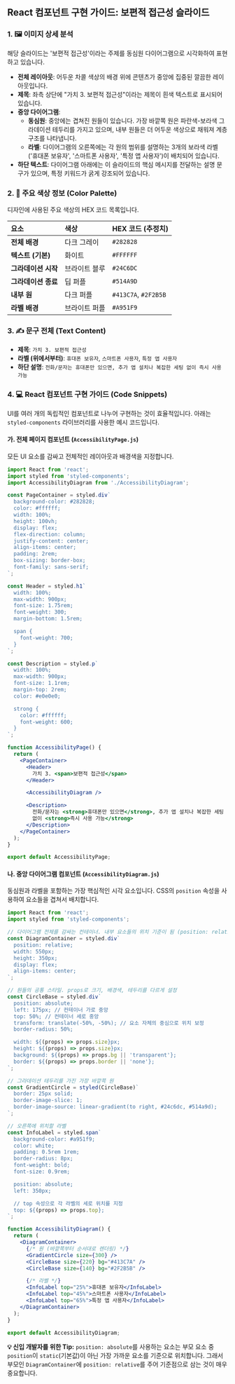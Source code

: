 ## **React 컴포넌트 구현 가이드: 보편적 접근성 슬라이드**

### 1\. 🖼️ 이미지 상세 분석

해당 슬라이드는 '보편적 접근성'이라는 주제를 동심원 다이어그램으로 시각화하여 표현하고 있습니다.

- **전체 레이아웃**: 어두운 차콜 색상의 배경 위에 콘텐츠가 중앙에 집중된 깔끔한 레이아웃입니다.
- **제목**: 좌측 상단에 "가치 3. 보편적 접근성"이라는 제목이 흰색 텍스트로 표시되어 있습니다.
- **중앙 다이어그램**:
  - **동심원**: 중앙에는 겹쳐진 원들이 있습니다. 가장 바깥쪽 원은 파란색-보라색 그라데이션 테두리를 가지고 있으며, 내부 원들은 더 어두운 색상으로 채워져 계층 구조를 나타냅니다.
  - **라벨**: 다이어그램의 오른쪽에는 각 원의 범위를 설명하는 3개의 보라색 라벨('휴대폰 보유자', '스마트폰 사용자', '특정 앱 사용자')이 배치되어 있습니다.
- **하단 텍스트**: 다이어그램 아래에는 이 슬라이드의 핵심 메시지를 전달하는 설명 문구가 있으며, 특정 키워드가 굵게 강조되어 있습니다.

### 2\. 🎨 주요 색상 정보 (Color Palette)

디자인에 사용된 주요 색상의 HEX 코드 목록입니다.

| 요소                | 색상          | HEX 코드 (추정치)    |
| :------------------ | :------------ | :------------------- |
| **전체 배경**       | 다크 그레이   | `#282828`            |
| **텍스트 (기본)**   | 화이트        | `#FFFFFF`            |
| **그라데이션 시작** | 브라이트 블루 | `#24C6DC`            |
| **그라데이션 종료** | 딥 퍼플       | `#514A9D`            |
| **내부 원**         | 다크 퍼플     | `#413C7A`, `#2F2B5B` |
| **라벨 배경**       | 브라이트 퍼플 | `#A951F9`            |

### 3\. ✍️ 문구 전체 (Text Content)

- **제목**: `가치 3. 보편적 접근성`
- **라벨 (위에서부터)**: `휴대폰 보유자`, `스마트폰 사용자`, `특정 앱 사용자`
- **하단 설명**: `전화/문자는 휴대폰만 있으면, 추가 앱 설치나 복잡한 세팅 없이 즉시 사용 가능`

### 4\. 💻 React 컴포넌트 구현 가이드 (Code Snippets)

UI를 여러 개의 독립적인 컴포넌트로 나누어 구현하는 것이 효율적입니다. 아래는 `styled-components` 라이브러리를 사용한 예시 코드입니다.

#### **가. 전체 페이지 컴포넌트 (`AccessibilityPage.js`)**

모든 UI 요소를 감싸고 전체적인 레이아웃과 배경색을 지정합니다.

```jsx
import React from 'react';
import styled from 'styled-components';
import AccessibilityDiagram from './AccessibilityDiagram';

const PageContainer = styled.div`
  background-color: #282828;
  color: #ffffff;
  width: 100%;
  height: 100vh;
  display: flex;
  flex-direction: column;
  justify-content: center;
  align-items: center;
  padding: 2rem;
  box-sizing: border-box;
  font-family: sans-serif;
`;

const Header = styled.h1`
  width: 100%;
  max-width: 900px;
  font-size: 1.75rem;
  font-weight: 300;
  margin-bottom: 1.5rem;

  span {
    font-weight: 700;
  }
`;

const Description = styled.p`
  width: 100%;
  max-width: 900px;
  font-size: 1.1rem;
  margin-top: 2rem;
  color: #e0e0e0;

  strong {
    color: #ffffff;
    font-weight: 600;
  }
`;

function AccessibilityPage() {
  return (
    <PageContainer>
      <Header>
        가치 3. <span>보편적 접근성</span>
      </Header>

      <AccessibilityDiagram />

      <Description>
        전화/문자는 <strong>휴대폰만 있으면</strong>, 추가 앱 설치나 복잡한 세팅
        없이 <strong>즉시 사용 가능</strong>
      </Description>
    </PageContainer>
  );
}

export default AccessibilityPage;
```

#### **나. 중앙 다이어그램 컴포넌트 (`AccessibilityDiagram.js`)**

동심원과 라벨을 포함하는 가장 핵심적인 시각 요소입니다. CSS의 `position` 속성을 사용하여 요소들을 겹쳐서 배치합니다.

```jsx
import React from 'react';
import styled from 'styled-components';

// 다이어그램 전체를 감싸는 컨테이너. 내부 요소들의 위치 기준이 됨 (position: relative)
const DiagramContainer = styled.div`
  position: relative;
  width: 550px;
  height: 350px;
  display: flex;
  align-items: center;
`;

// 원들의 공통 스타일. props로 크기, 배경색, 테두리를 다르게 설정
const CircleBase = styled.div`
  position: absolute;
  left: 175px; // 컨테이너 가로 중앙
  top: 50%; // 컨테이너 세로 중앙
  transform: translate(-50%, -50%); // 요소 자체의 중심으로 위치 보정
  border-radius: 50%;

  width: ${(props) => props.size}px;
  height: ${(props) => props.size}px;
  background: ${(props) => props.bg || 'transparent'};
  border: ${(props) => props.border || 'none'};
`;

// 그라데이션 테두리를 가진 가장 바깥쪽 원
const GradientCircle = styled(CircleBase)`
  border: 25px solid;
  border-image-slice: 1;
  border-image-source: linear-gradient(to right, #24c6dc, #514a9d);
`;

// 오른쪽에 위치할 라벨
const InfoLabel = styled.span`
  background-color: #a951f9;
  color: white;
  padding: 0.5rem 1rem;
  border-radius: 8px;
  font-weight: bold;
  font-size: 0.9rem;

  position: absolute;
  left: 350px;

  // top 속성으로 각 라벨의 세로 위치를 지정
  top: ${(props) => props.top};
`;

function AccessibilityDiagram() {
  return (
    <DiagramContainer>
      {/* 원 (바깥쪽부터 순서대로 렌더링) */}
      <GradientCircle size={300} />
      <CircleBase size={220} bg="#413C7A" />
      <CircleBase size={140} bg="#2F2B5B" />

      {/* 라벨 */}
      <InfoLabel top="25%">휴대폰 보유자</InfoLabel>
      <InfoLabel top="45%">스마트폰 사용자</InfoLabel>
      <InfoLabel top="65%">특정 앱 사용자</InfoLabel>
    </DiagramContainer>
  );
}

export default AccessibilityDiagram;
```

**💡 신입 개발자를 위한 Tip:** `position: absolute`를 사용하는 요소는 부모 요소 중 `position`이 `static`(기본값)이 아닌 가장 가까운 요소를 기준으로 위치합니다. 그래서 부모인 `DiagramContainer`에 `position: relative`를 주어 기준점으로 삼는 것이 매우 중요합니다.
